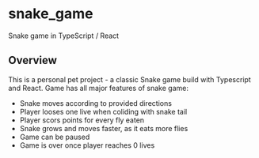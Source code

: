 # snake_game
Snake game in TypeScript / React



## Overview
This is a personal pet project - a classic Snake game build with Typescript and React. Game has all major features of snake game:

* Snake moves according to provided directions
* Player looses one live when coliding with snake tail
* Player scors points for every fly eaten
* Snake grows and moves faster, as it eats more flies
* Game can be paused
* Game is over once player reaches 0 lives

